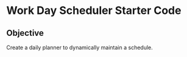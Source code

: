 # Work Day Scheduler Starter Code

## Objective

Create a daily planner to dynamically maintain a schedule.